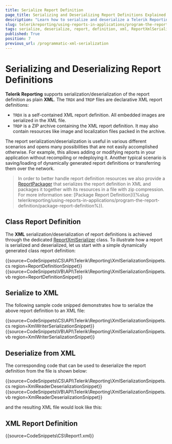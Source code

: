 ```yaml
---
title: Serialize Report Definition
page_title: Serializing and Deserializing Report Definitions Explained
description: "Learn how to serialize and deserialize a Telerik Reporting report definition to and from XML, using the ReportXmlSerializer class."
slug: telerikreporting/using-reports-in-applications/program-the-report-definition/serialize-report-definition-in-xml
tags: serialize, deserialize, report, definition, xml, ReportXmlSerializer
published: True
position: 7
previous_url: /programmatic-xml-serialization
---
```


# Serializing and Deserializing Report Definitions

__Telerik Reporting__ supports serialization/deserialization of the report definition as plain __XML__. The `TRDX` and `TRDP` files are declarative XML report definitions:

* `TRDX` is a self-contained XML report definition. All embedded images are serialized in the XML file.
* `TRDP` is a ZIP archive containing the XML report definition. It may also contain resources like image and localization files packed in the archive.

The report serialization/deserialization is useful in various different scenarios and opens many possibilities that are not easily accomplished otherwise. For example, this allows adding or modifying reports in your application without recompiling or redeploying it. Another typical scenario is saving/loading of dynamically generated report definitions or transferring them over the network.

> In order to better handle report definition resources we also provide a [ReportPackager](/api/Telerik.Reporting.ReportPackager) that serializes the report definition in XML and packages it together with its resources in a file with zip compression. For more information see: [Package Report Definition]({%slug telerikreporting/using-reports-in-applications/program-the-report-definition/package-report-definition%}).

## Class Report Definition

The __XML__ serialization/deserialization of report definitions is achieved through the dedicated [ReportXmlSerializer](/api/Telerik.Reporting.XmlSerialization.ReportXmlSerializer) class. To illustrate how a report is serialized and deserialized, let us start with a simple dynamically generated class report definition:

{{source=CodeSnippets\CS\API\Telerik\Reporting\XmlSerializationSnippets.cs region=ReportDefinitionSnippet}}
{{source=CodeSnippets\VB\API\Telerik\Reporting\XmlSerializationSnippets.vb region=ReportDefinitionSnippet}}

## Serialize to XML

The following sample code snipped demonstrates how to serialize the above report definition to an XML file:

{{source=CodeSnippets\CS\API\Telerik\Reporting\XmlSerializationSnippets.cs region=XmlWriterSerializationSnippet}}
{{source=CodeSnippets\VB\API\Telerik\Reporting\XmlSerializationSnippets.vb region=XmlWriterSerializationSnippet}}

## Deserialize from XML

The corresponding code that can be used to deserialize the report definition from the file is shown below:

{{source=CodeSnippets\CS\API\Telerik\Reporting\XmlSerializationSnippets.cs region=XmlReaderDeserializationSnippet}}
{{source=CodeSnippets\VB\API\Telerik\Reporting\XmlSerializationSnippets.vb region=XmlReaderDeserializationSnippet}}

and the resulting XML file would look like this:

## XML Report Definition

{{source=CodeSnippets\CS\Report1.xml}}

